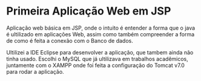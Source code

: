 # Primeira Aplicação Web em JSP
Aplicação web básica em JSP, onde o intuito é entender a forma que o java é ultilizado em aplicações Web, assim como também compreender a forma de como é feita a conexão com o Banco de dados.

Ultilizei a IDE Eclipse para desenvolver a aplicação, que tambem ainda não tinha usado.
Escolhi o MySQL que já ultilizava em trabalhos acadêmicos, juntamente com o XAMPP onde foi feita a configuração do Tomcat v7.0 para rodar a aplicação.


